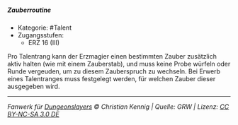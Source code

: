 <!---
Dies ist ein Fanwerk für DUNGEONSLAYERS © von Christian Kennig

Quellen:      [Dungeonslayers Grundregelwerk](https://dungeonslayers.net/download/Dungeonslayers4.pdf)
              [Talentbeschreibungen](https://www.f-space.de/ds4/tools-talentcards.html)
License:      [CC-BY-NC-SA 4.0](https://creativecommons.org/licenses/by-nc-sa/4.0/deed.de)
Richtlinien:  [Fanwerkrichtlinien](https://www.dungeonslayers.net/fanwerk-richtlinien/)
Autor:        Zauberlehrling
-->

##### Zauberroutine

- Kategorie: #Talent
- Zugangsstufen:
  - ERZ 16 (III)

Pro Talentrang kann der Erzmagier einen bestimmten Zauber zusätzlich aktiv halten (wie mit einem Zauberstab), und muss keine Probe würfeln oder Runde vergeuden, um zu diesem Zauberspruch zu wechseln. Bei Erwerb eines Talentranges muss festgelegt werden, für welchen Zauber dieser ausgegeben wird.

---

_Fanwerk für [Dungeonslayers](https://www.dungeonslayers.net/) © Christian Kennig | Quelle: GRW | Lizenz: [CC BY-NC-SA 3.0 DE](https://creativecommons.org/licenses/by-nc-sa/3.0/de/)_
